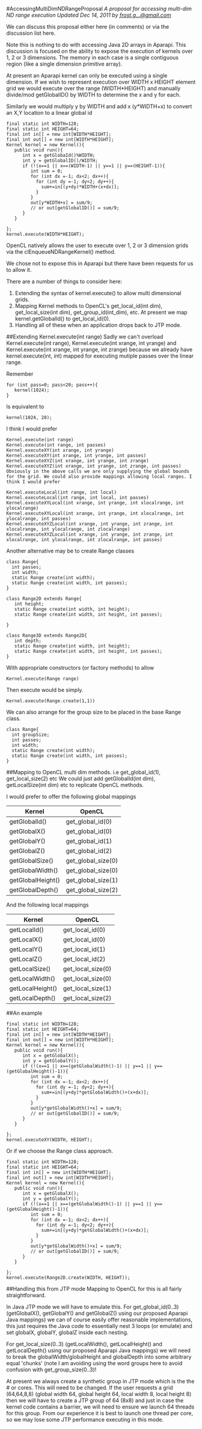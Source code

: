 #AccessingMultiDimNDRangeProposal
*A proposal for accessing multi-dim ND range execution Updated Dec 14, 2011 by frost.g...@gmail.com*

We can discuss this proposal either here (in comments) or via the discussion list here.

Note this is nothing to do with accessing Java 2D arrays in Aparapi. This discussion is focused on the ability to expose the execution of kernels over 1, 2 or 3 dimensions. The memory in each case is a single contiguous region (like a single dimension primitive array).

At present an Aparapi kernel can only be executed using a single dimension. If we wish to represent execution over WIDTH x HEIGHT element grid we would execute over the range (WIDTH*HEIGHT) and manually divide/mod getGlobalID() by WIDTH to determine the x and y for each.

Similarly we would multiply y by WIDTH and add x (y*WIDTH+x) to convert an X,Y location to a linear global id

    final static int WIDTH=128;
    final static int HEIGHT=64;
    final int in[] = new int[WIDTH*HEIGHT];
    final int out[] = new int[WIDTH*HEIGHT];
    Kernel kernel = new Kernel(){
       public void run(){
          int x = getGlobaId()%WIDTH;
          int y = getGlobalID()/WIDTH;
          if (!(x==1 || x==(WIDTH-1) || y==1 || y==(HEIGHT-1)){
             int sum = 0;
             for (int dx =-1; dx<2; dx++){
               for (int dy =-1; dy<2; dy++){
                 sum+=in[(y+dy)*WIDTH+(x+dx)];
               }
             }
             out[y*WIDTH+x] = sum/9;
             // or out[getGlobalID()] = sum/9;
          }
       }

    };
    kernel.execute(WIDTH*HEIGHT);

OpenCL natively allows the user to execute over 1, 2 or 3 dimension grids via the clEnqueueNDRangeKernel() method.

We chose not to expose this in Aparapi but there have been requests for us to allow it.

There are a number of things to consider here:

1. Extending the syntax of kernel.execute() to allow multi dimensional grids.
1. Mapping Kernel methods to OpenCL's get_local_id(int dim), get_local_size(int dim), get_group_id(int_dim), etc. At present we map kernel.getGlobalId() to get_local_id(0).
1. Handling all of these when an application drops back to JTP mode.

##Extending Kernel.execute(int range)
Sadly we can't overload Kernel.execute(int range), Kernel.execute(int xrange, int yrange) and Kernel.execute(int xrange, int yrange, int zrange) because we already have kernel.execute(int, int) mapped for executing mutiple passes over the linear range.

Remember

    for (int pass=0; pass<20; pass++){
       kernel(1024);
    }
Is equivalent to

    kernel(1024, 20);
I think I would prefer

    Kernel.execute(int range)
    Kernel.execute(int range, int passes)
    Kernel.executeXY(int xrange, int yrange)
    Kernel.executeXY(int xrange, int yrange, int passes)
    Kernel.executeXYZ(int xrange, int yrange, int zrange)
    Kernel.executeXYZ(int xrange, int yrange, int zrange, int passes)
    Obviously in the above calls we are only supplying the global bounds for the grid. We could also provide mappings allowing local ranges. I think I would prefer

    Kernel.executeLocal(int range, int local)
    Kernel.executeLocal(int range, int local, int passes)
    Kernel.executeXYLocal(int xrange, int yrange, int xlocalrange, int ylocalrange)
    Kernel.executeXYLocal(int xrange, int yrange, int xlocalrange, int ylocalrange, int passes)
    Kernel.executeXYZLocal(int xrange, int yrange, int zrange, int xlocalrange, int ylocalrange, int zlocalrange)
    Kernel.executeXYZLocal(int xrange, int yrange, int zrange, int xlocalrange, int ylocalrange, int zlocalrange, int passes)
Another alternative may be to create Range classes

    class Range{
      int passes;
      int width;
      static Range create(int width);
      static Range create(int width, int passes);
    }

    class Range2D extends Range{
       int height;
       static Range create(int width, int height);
       static Range create(int width, int height, int passes);

    }

    class Range3D extends Range2D{
       int depth;
       static Range create(int width, int height);
       static Range create(int width, int height, int passes);
    }
With appropriate constructors (or factory methods) to allow

    Kernel.execute(Range range)

Then execute would be simply.

    Kernel.execute(Range.create(1,1))

We can also arrange for the group size to be placed in the base Range class.

    class Range{
      int groupSize;
      int passes;
      int width;
      static Range create(int width);
      static Range create(int width, int passes);
    }

##Mapping to OpenCL multi dim methods. i.e get_global_id(1), get_local_size(2) etc
We could just add getGlobalId(int dim), getLocalSize(int dim) etc to replicate OpenCL methods.

I would prefer to offer the following global mappings

|Kernel	| OpenCL|
|-----|------|
|getGlobalId()|	get_global_id(0)|
|getGlobalX()|	get_global_id(0)|
|getGlobalY()|	get_global_id(1)|
|getGlobalZ()|	get_global_id(2)|
|getGlobalSize()|	get_global_size(0)|
|getGlobalWidth()|	get_global_size(0)|
|getGlobalHeight()|	get_global_size(1)|
|getGlobalDepth()|	get_global_size(2)|

And the following local mappings

|Kernel|	OpenCL|
|-----|-------|
|getLocalId()|	get_local_id(0)|
|getLocalX()|	get_local_id(0)|
|getLocalY()|	get_local_id(1)|
|getLocalZ()|	get_local_id(2)|
|getLocalSize()|	get_local_size(0)|
|getLocalWidth()|	get_local_size(0)|
|getLocalHeight()|	get_local_size(1)|
|getLocalDepth()|	get_local_size(2)|

##An example

    final static int WIDTH=128;
    final static int HEIGHT=64;
    final int in[] = new int[WIDTH*HEIGHT];
    final int out[] = new int[WIDTH*HEIGHT];
    Kernel kernel = new Kernel(){
       public void run(){
          int x = getGlobalX();
          int y = getGlobalY();
          if (!(x==1 || x==(getGlobalWidth()-1) || y==1 || y==(getGlobalHeight()-1)){
             int sum = 0;
             for (int dx =-1; dx<2; dx++){
               for (int dy =-1; dy<2; dy++){
                 sum+=in[(y+dy)*getGlobalWidth()+(x+dx)];
               }
             }
             out[y*getGlobalWidth()+x] = sum/9;
             // or out[getGlobalID()] = sum/9;
          }
       }

    };
    kernel.executeXY(WIDTH, HEIGHT);

Or if we choose the Range class approach.

    final static int WIDTH=128;
    final static int HEIGHT=64;
    final int in[] = new int[WIDTH*HEIGHT];
    final int out[] = new int[WIDTH*HEIGHT];
    Kernel kernel = new Kernel(){
       public void run(){
          int x = getGlobalX();
          int y = getGlobalY();
          if (!(x==1 || x==(getGlobalWidth()-1) || y==1 || y==(getGlobalHeight()-1)){
             int sum = 0;
             for (int dx =-1; dx<2; dx++){
               for (int dy =-1; dy<2; dy++){
                 sum+=in[(y+dy)*getGlobalWidth()+(x+dx)];
               }
             }
             out[y*getGlobalWidth()+x] = sum/9;
             // or out[getGlobalID()] = sum/9;
          }
       }

    };
    kernel.execute(Range2D.create(WIDTH, HEIGHT));

##Handling this from JTP mode
Mapping to OpenCL for this is all fairly straightforward.

In Java JTP mode we will have to emulate this. For get_global_id(0..3) (getGlobalX(), getGlobalY() and getGlobalZ() using our proposed Aparapi Java mappings) we can of course easily offer reasonable implementations, this just requires the Java code to essentially nest 3 loops (or emulate) and set globalX, globalY, globalZ inside each nesting.

For get_local_size(0..3) (getLocalWidth(), getLocalHeight() and getLocalDepth() using our proposed Aparapi Java mappings) we will need to break the globalWidth/globalHeight and globalDepth into some arbitrary equal 'chunks' (note I am avoiding using the word groups here to avoid confusion with get_group_size(0..3)!

At present we always create a synthetic group in JTP mode which is the the # or cores. This will need to be changed. If the user requests a grid (64,64,8,8) (global width 64, global height 64, local width 8, local height 8) then we will have to create a JTP group of 64 (8x8) and just in case the kernel code contains a barrier, we will need to ensure we launch 64 threads for this group. From our experience it is best to launch one thread per core, so we may lose some JTP performance executing in this mode.